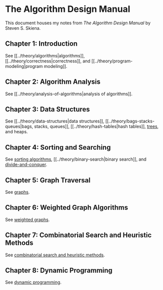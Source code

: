 # The Algorithm Design Manual

This document houses my notes from _The Algorithm Design Manual_ by Steven S.
Skiena.

## Chapter 1: Introduction

See [[../theory/algorithms|algorithms]], [[../theory/correctness|correctness]],
and [[../theory/program-modeling|program modeling]].

## Chapter 2: Algorithm Analysis

See [[../theory/analysis-of-algorithms|analysis of algorithms]].

## Chapter 3: Data Structures

See [[../theory/data-structures|data structures]],
[[../theory/bags-stacks-queues|bags, stacks, queues]],
[[../theory/hash-tables|hash tables]], [trees](../theory/trees.org), and heaps.

## Chapter 4: Sorting and Searching

See [sorting algorithms](../theory/sorting-algorithms.org),
[[../theory/binary-search|binary search]], and
[divide-and-conquer](../theory/divide-and-conquer.org).

## Chapter 5: Graph Traversal

See [graphs](../theory/graphs.org).

## Chapter 6: Weighted Graph Algorithms

See [weighted graphs](../theory/weighted-graphs.org).

## Chapter 7: Combinatorial Search and Heuristic Methods

See
[combinatorial search and heuristic methods](../theory/combinatorial-search-and-heuristic-methods.org).

## Chapter 8: Dynamic Programming

See [dynamic programming](../theory/dynamic-programming.org).
